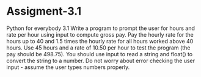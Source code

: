 # Assigment-3.1
Python for everybody 
3.1 Write a program to prompt the user for hours and rate per hour using input to compute gross pay.
Pay the hourly rate for the hours up to 40 and 1.5 times the hourly rate for all hours worked above 40 hours.
Use 45 hours and a rate of 10.50 per hour to test the program (the pay should be 498.75).
You should use input to read a string and float() to convert the string to a number.
Do not worry about error checking the user input - assume the user types numbers properly.
